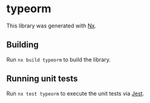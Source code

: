 # typeorm

This library was generated with [Nx](https://nx.dev).

## Building

Run `nx build typeorm` to build the library.

## Running unit tests

Run `nx test typeorm` to execute the unit tests via [Jest](https://jestjs.io).
